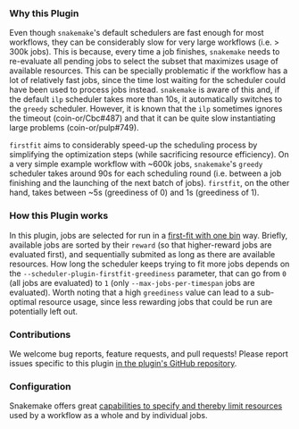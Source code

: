 
### Why this Plugin

Even though `snakemake`'s default schedulers are fast enough for most workflows, they can be considerably slow for very large workflows (i.e. > 300k jobs). This is because, every time a job finishes, `snakemake` needs to re-evaluate all pending jobs to select the subset that maximizes usage of available resources. This can be specially problematic if the workflow has a lot of relatively fast jobs, since the time lost waiting for the scheduler could have been used to process jobs instead. `snakemake` is aware of this and, if the default `ilp` scheduler takes more than 10s, it automatically switches to the `greedy` scheduler. However, it is known that the `ilp` sometimes ignores the timeout (coin-or/Cbc#487) and that it can be quite slow instantiating large problems (coin-or/pulp#749).

`firstfit` aims to considerably speed-up the scheduling process by simplifying the optimization steps (while sacrificing resource efficiency). On a very simple example workflow with ~600k jobs, `snakemake`'s `greedy` scheduler takes around 90s for each scheduling round (i.e. between a job finishing and the launching of the next batch of jobs). `firstfit`, on the other hand, takes between ~5s (greediness of 0) and 1s (greediness of 1).

### How this Plugin works

In this plugin, jobs are selected for run in a [first-fit with one bin](https://en.wikipedia.org/wiki/First-fit_bin_packing) way. Briefly, available jobs are sorted by their `reward` (so that higher-reward jobs are evaluated first), and sequentially submited as long as there are available resources. How long the scheduler keeps trying to fit more jobs depends on the `--scheduler-plugin-firstfit-greediness` parameter, that can go from `0` (all jobs are evaluated) to `1` (only `--max-jobs-per-timespan` jobs are evaluated). Worth noting that a high `greediness` value can lead to a sub-optimal resource usage, since less rewarding jobs that could be run are potentially left out.

### Contributions

We welcome bug reports, feature requests, and pull requests!
Please report issues specific to this plugin [in the plugin's GitHub repository](https://github.com/snakemake/snakemake-scheduler-plugin-firstfit/issues).

### Configuration

Snakemake offers great [capabilities to specify and thereby limit resources](https://snakemake.readthedocs.io/en/stable/snakefiles/rules.html#resources) used by a workflow as a whole and by individual jobs.
